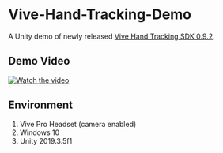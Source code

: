 # Vive-Hand-Tracking-Demo

A Unity demo of newly released [Vive Hand Tracking SDK 0.9.2](https://hub.vive.com/storage/tracking/index.html).

## Demo Video
[![Watch the video](http://img.youtube.com/vi/onco4-EPohU/0.jpg)](http://www.youtube.com/watch?v=onco4-EPohU "Vive Hand Tracking Demo (Unity 2019.3.5f1 Personal  DX11)")

## Environment
1. Vive Pro Headset (camera enabled)
2. Windows 10
3. Unity 2019.3.5f1